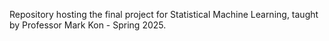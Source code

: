 Repository hosting the final project for Statistical Machine Learning, taught by Professor Mark Kon - Spring 2025. 